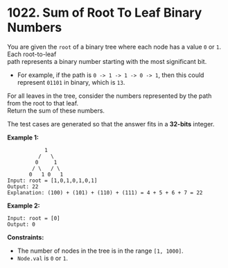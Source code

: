 # 1022. Sum of Root To Leaf Binary Numbers

You are given the `root` of a binary tree where each node has a value `0` or `1`. Each root-to-leaf  
path represents a binary number starting with the most significant bit.

- For example, if the path is `0 -> 1 -> 1 -> 0 -> 1`, then this could represent `01101` in
binary, which is `13`.

For all leaves in the tree, consider the numbers represented by the path from the root to that leaf.  
Return the sum of these numbers.

The test cases are generated so that the answer fits in a **32-bits** integer.

**Example 1:**

                1
              /   \
             0     1
            / \   / \
           0   1 0   1                                      
    Input: root = [1,0,1,0,1,0,1]
    Output: 22
    Explanation: (100) + (101) + (110) + (111) = 4 + 5 + 6 + 7 = 22

**Example 2:**

    Input: root = [0]
    Output: 0

**Constraints:**

- The number of nodes in the tree is in the range `[1, 1000]`.
- `Node.val` is `0` or `1`.
